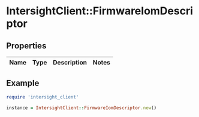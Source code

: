 # IntersightClient::FirmwareIomDescriptor

## Properties

| Name | Type | Description | Notes |
| ---- | ---- | ----------- | ----- |

## Example

```ruby
require 'intersight_client'

instance = IntersightClient::FirmwareIomDescriptor.new()
```

